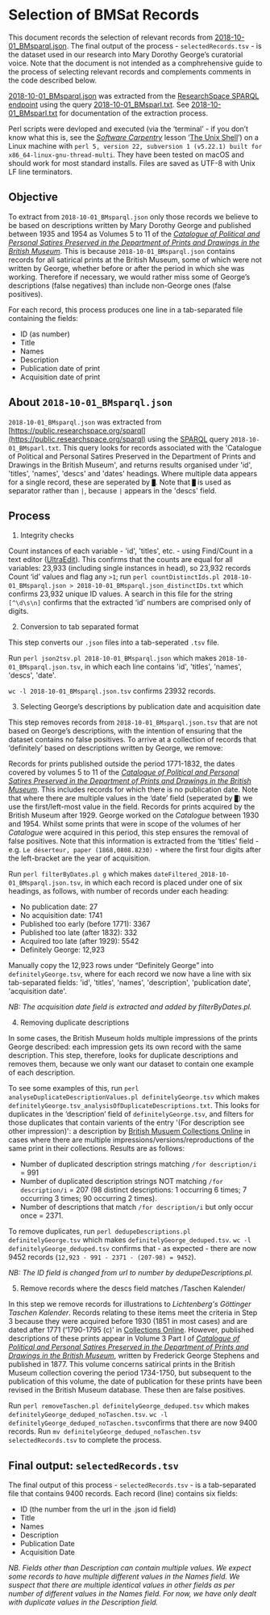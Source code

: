 # Selection of BMSat Records

This document records the selection of relevant records from [2018-10-01_BMsparql.json](https://github.com/CuratorialVoice/data/blob/master/BMsparql/2018-10-01_BMsparql.json). The final output of the process - `selectedRecords.tsv` - is the dataset used in our research into Mary Dorothy George’s curatorial voice. Note that the document is not intended as a comphrehensive guide to the process of selecting relevant records and complements comments in the code described below.

[2018-10-01_BMsparql.json](https://github.com/CuratorialVoice/data/blob/master/BMsparql/2018-10-01_BMsparql.json) was extracted from the [ResearchSpace SPARQL endpoint](https://public.researchspace.org/sparql) using the query [2018-10-01_BMsparl.txt](https://github.com/CuratorialVoice/code/blob/master/BMsparql/2018-10-01_BMsparl.txt). See [2018-10-01_BMsparl.txt](https://github.com/CuratorialVoice/code/blob/master/BMsparql/2018-10-01_BMsparl.txt) for documentation of the extraction process.

Perl scripts were devloped and executed (via the ‘terminal’ - if you don’t know what this is, see the *[Software Carpentry](https://software-carpentry.org/)* lesson ‘[The Unix Shell](https://swcarpentry.github.io/shell-novice/)’) on a Linux machine with `perl 5, version 22, subversion 1 (v5.22.1) built for x86_64-linux-gnu-thread-multi`. They have been tested on macOS and should work for most standard installs. Files are saved as UTF-8 with Unix LF line terminators.

## Objective

To extract from `2018-10-01_BMsparql.json` only those records we believe to be based on descriptions written by Mary Dorothy George and published between 1935 and 1954 as Volumes 5 to 11 of the *[Catalogue of Political and Personal Satires Preserved in the Department of Prints and Drawings in the British Museum](https://en.wikipedia.org/wiki/Catalogue_of_Political_and_Personal_Satires_Preserved_in_the_Department_of_Prints_and_Drawings_in_the_British_Museum)*. This is because `2018-10-01_BMsparql.json` contains records for all satirical prints at the British Museum, some of which were not written by George, whether before or after the period in which she was working. Therefore if necessary, we would rather miss some of George’s descriptions (false negatives) than include non-George ones (false positives).

For each record, this process produces one line in a tab-separated file containing the fields: 

- ID (as number)
- Title
- Names
- Description
- Publication date of print
- Acquisition date of print

## About `2018-10-01_BMsparql.json`

`2018-10-01_BMsparql.json` was extracted from [https://public.researchspace.org/sparql](https://public.researchspace.org/sparql) using the [SPARQL](https://en.wikipedia.org/wiki/SPARQL) query `2018-10-01_BMsparl.txt`. This query looks for records associated with the 'Catalogue of Political and Personal Satires Preserved in the Department of Prints and Drawings in the British Museum', and returns results organised under 'id', 'titles', 'names', 'descs' and 'dates' headings. Where multiple data appears for a single record, these are seperated by `█`. Note that `█` is used as separator rather than `|`, because `|` appears in the 'descs' field.

## Process

1. Integrity checks

Count instances of each variable - 'id', 'titles', etc. - using Find/Count in a text editor ([UltraEdit](https://www.ultraedit.com/)). This confirms that the counts are equal for all variables: 23,933 (including single instances in head), so 23,932 records
Count ‘id’ values and flag any `>1`; run `perl countDistinctIds.pl 2018-10-01_BMsparql.json > 2018-10-01_BMsparql.json_distinctIDs.txt` which confirms 23,932 unique ID values. A search in this file for the string `[^\d\s\n]` confirms that the extracted ‘id’ numbers are comprised only of digits.

2. Conversion to tab separated format

This step converts our `.json` files into a tab-seperated `.tsv` file.

Run `perl json2tsv.pl 2018-10-01_BMsparql.json` which makes `2018-10-01_BMsparql.json.tsv`, in which each line contains 'id', 'titles', 'names', 'descs', 'date'.

`wc -l 2018-10-01_BMsparql.json.tsv` confirms 23932 records.

3. Selecting George’s descriptions by publication date and acquisition date

This step removes records from `2018-10-01_BMsparql.json.tsv` that are not based on George’s descriptions, with the intention of ensuring that the dataset contains no false positives. To arrive at a collection of records that ‘definitely’ based on descriptions written by George, we remove:

Records for prints published outside the period 1771-1832, the dates covered by volumes 5 to 11 of the *[Catalogue of Political and Personal Satires Preserved in the Department of Prints and Drawings in the British Museum](https://en.wikipedia.org/wiki/Catalogue_of_Political_and_Personal_Satires_Preserved_in_the_Department_of_Prints_and_Drawings_in_the_British_Museum)*. This includes records for which there is no publication date. Note that where there are multiple values in the ‘date’ field (seperated by `█`) we use the first/left-most value in the field.
Records for prints acquired by the British Museum after 1929. George worked on the *Catalogue* between 1930 and 1954. Whilst some prints that were in scope of the volumes of her *Catalogue* were acquired in this period, this step ensures the removal of false positives. Note that this information is extracted from the ‘titles’ field - e.g. `Le déserteur, paper (1868,0808.8230)` - where the first four digits after the left-bracket are the year of acquisition.

Run `perl filterByDates.pl g` which makes `dateFiltered_2018-10-01_BMsparql.json.tsv`, in which each record is placed under one of six headings, as follows, with number of records under each heading:

- No publication date: 27 
- No acquisition date: 1741
- Published too early (before 1771): 3367
- Published too late (after 1832): 332
- Acquired too late (after 1929): 5542
- Definitely George: 12,923

Manually copy the 12,923 rows under “Definitely George” into `definitelyGeorge.tsv`, where for each record we now have a line with six tab-separated fields: 'id', 'titles', 'names', 'description', 'publication date', 'acquisition date'.

*NB: The acquisition date field is extracted and added by filterByDates.pl.*

4. Removing duplicate descriptions

In some cases, the British Museum holds multiple impressions of the prints George described: each impression gets its own record with the same description. This step, therefore, looks for duplicate descriptions and removes them, because we only want our dataset to contain one example of each description.

To see some examples of this, run `perl analyseDuplicateDescriptionValues.pl definitelyGeorge.tsv` which makes `definitelyGeorge.tsv_analysisOfDuplicateDescriptions.txt`. This looks for duplicates in the ‘description’ field of `definitelyGeorge.tsv`, and filters for those duplicates that contain varients of the entry '(For description see other impression)': a description by [British Musuem Collections Online](https://www.britishmuseum.org/research/collection_online/search.aspx) in cases where there are multiple impressions/versions/reproductions of the same print in their collections. Results are as follows:

- Number of duplicated description strings matching `/for description/i`  =  991
- Number of duplicated description strings NOT matching `/for description/i`  =  207 (98 distinct descriptions: 1 occurring 6 times; 7 occurring 3 times; 90 occurring 2 times).
- Number of descriptions that match `/for description/i` but only occur once = 2371.

To remove duplicates, run `perl dedupeDescriptions.pl definitelyGeorge.tsv` which makes `definitelyGeorge_deduped.tsv`. `wc -l definitelyGeorge_deduped.tsv` confirms that - as expected - there are now 9452 records (`12,923 - 991 - 2371 - (207-98) = 9452`).

*NB: The ID field is changed from url to number by dedupeDescriptions.pl.*

5. Remove records where the descs field matches /Taschen Kalender/

In this step we remove records for illustrations to *Lichtenberg's Göttinger Taschen Kalender*. Records relating to these items meet the criteria in Step 3 because they were acquired before 1930 (1851 in most cases) and are dated after 1771 (‘1790-1795 (c)’ in [Collections Online](https://www.britishmuseum.org/research/collection_online/collection_object_details.aspx?objectId=1597036&partId=1&searchText=Taschen+Kalender&page=1). However, published descriptions of these prints appear in Volume 3 Part I of *[Catalogue of Political and Personal Satires Preserved in the Department of Prints and Drawings in the British Museum](https://en.wikipedia.org/wiki/Catalogue_of_Political_and_Personal_Satires_Preserved_in_the_Department_of_Prints_and_Drawings_in_the_British_Museum)*, written by Frederick George Stephens and published in 1877. This volume concerns satirical prints in the British Museum collection covering the period 1734-1750, but subsequent to the publication of this volume, the date of publication for these prints have been revised in the British Museum database. These then are false positives.

Run `perl removeTaschen.pl definitelyGeorge_deduped.tsv`
which makes `definitelyGeorge_deduped_noTaschen.tsv`. `wc -l definitelyGeorge_deduped_noTaschen.tsv`confirms that there are now 9400 records. Run `mv definitelyGeorge_deduped_noTaschen.tsv selectedRecords.tsv` to complete the process.  

## Final output: `selectedRecords.tsv`

The final output of this process - `selectedRecords.tsv` - is a tab-separated file that contains 9400 records. Each record (line) contains six fields:

- ID (the number from the url in the .json id field)
- Title
- Names
- Description
- Publication Date
- Acquisition Date

*NB. Fields other than Description can contain multiple values. We expect some records to have multiple different values in the Names field. We suspect that there are multiple identical values in other fields as per number of different values in the Names field. For now, we have only dealt with duplicate values in the Description field.*
